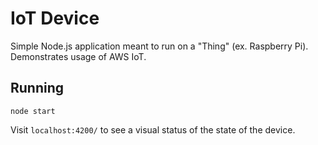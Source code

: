 # IoT Device

Simple Node.js application meant to run on a "Thing" (ex. Raspberry Pi). Demonstrates
usage of AWS IoT.

## Running

`node start`

Visit `localhost:4200/` to see a visual status of the state of the device.
